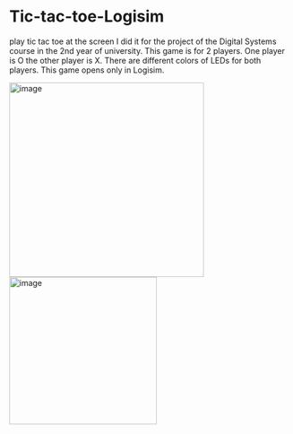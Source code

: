 # Tic-tac-toe-Logisim
play tic tac toe at the screen
I did it for the project of the Digital Systems course in the 2nd year of university. This game is for 2 players.
One player is O the other player is X. There are different colors of LEDs for both players. 
This game opens only in Logisim.

<img width="347" alt="image" src="https://github.com/user-attachments/assets/68aa2f64-1d56-473d-8da8-b12108e112b9">
<img width="263" alt="image" src="https://github.com/user-attachments/assets/413e2c60-3507-4004-9dd9-5c815acd4854">
